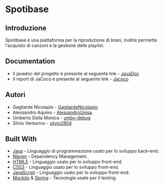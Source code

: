 # Spotibase

## Introduzione
Spotibase è una piattaforma per la riproduzione di brani, inoltre permette l'acquisto di canzoni e la gestione delle playlist. 

## Documentation
 - Il javadoc del progetto è presente al seguente link - [JavaDoc](https://gagliardenicolapio.github.io/spotibase/javadoc/)
 - Il report di JaCoco è presente al seguente link - [Jacoco](https://gagliardenicolapio.github.io/spotibase/jacoco/) 
## Autori
 - Gagliarde Nicolapio - [GagliardeNicolapio](https://github.com/GagliardeNicolapio).
 - Alessandro Aquino - [AlessandroUnisa](https://github.com/AlessandroUnisa).
 - Umberto Della Monica - [umby-debug](https://github.com/umby-debug)
 - Silvio Venturino - [silvio2804](https://github.com/silvio2804)

## Built With
 - [Java](https://jdk.java.net/15/) - Linguaggio di programmazione usato per lo sviluppo back-end.
 - [Maven](https://maven.apache.org/) - Dependency Management.
 - [HTML5](https://www.w3schools.com/html/default.asp) - Linguaggio usato per lo sviluppo front-end.
 - [CSS3](https://www.w3schools.com/css/default.asp) - Linguaggio usato per lo sviluppo front-end.
 - [JavaScript](https://www.w3schools.com/js/default.asp) - Linguaggio usato per lo sviluppo front-end.
 - [Mockito](https://site.mockito.org/) & [Spring](https://spring.io/) - Tecnologie usate per il testing. 
